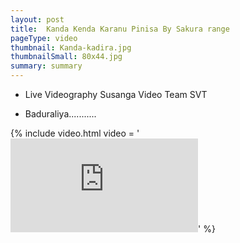 ```yaml
---
layout: post
title:  Kanda Kenda Karanu Pinisa By Sakura range
pageType: video
thumbnail: Kanda-kadira.jpg
thumbnailSmall: 80x44.jpg
summary: summary
---
```


- Live Videography Susanga Video Team SVT

- Baduraliya...........

{% include video.html video = '<iframe src="https://www.youtube.com/embed/J2Cigzy1aPg?rel=0" frameborder="0" allowfullscreen></iframe>' %} 
